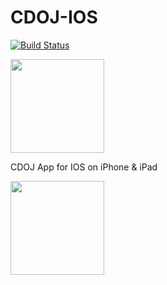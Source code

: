 # CDOJ-IOS
[![Build Status](https://travis-ci.org/UESTC-ACM/cdoj-ios.svg?branch=master)](https://travis-ci.org/UESTC-ACM/cdoj-ios)

<a href="https://itunes.apple.com/app/cdoj/id1147018708"><img src="https://qkteam.github.io/resources/AppStoreBadge.png" width="150px"></a>

CDOJ App for IOS on iPhone & iPad

<img src="https://raw.githubusercontent.com/UESTC-ACM/CDOJ-IOS/master/doc/AppIcon.png" width="150px">

